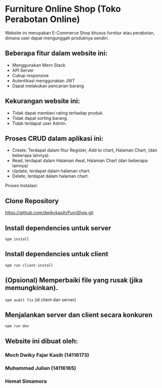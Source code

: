 # Furniture Online Shop (Toko Perabotan Online)

Website ini merupakan E-Commerce Shop khusus furnitur atau perabotan, dimana user dapat mengunggah produknya sendiri.

## Beberapa fitur dalam website ini:
* Menggunakan Mern Stack
* API Server
* Cukup responsive
* Autentikasi menggunakan JWT
* Dapat melakukan pencarian barang

## Kekurangan website ini:
* Tidak dapat memberi rating terhadap produk.
* Tidak dapat sorting barang.
* Tidak terdapat user Admin.


## Proses CRUD dalam aplikasi ini:
* Create: Terdapat dalam fitur Register, Add to chart, Halaman Chart, (dan beberapa lainnya).
* Read, terdapat dalam Halaman Awal, Halaman Chart (dan beberapa lainnya)
* Update, terdapat dalam halaman chart.
* Delete, terdapat dalam halaman chart.

Proses Instalasi:

## Clone Repository
https://github.com/dwikykasih/FurnShop.git

## Install dependencies untuk server
`npm install`

## Install dependencies untuk client
`npm run client-install`

## (Opsional) Memperbaiki file yang rusak (jika memungkinkan).
`npm audit fix` (di client dan server)

## Menjalankan server dan client secara konkuren
`npm run dev`


## Website ini dibuat oleh:
### Moch Dwiky Fajar Kasih (14116173)
### Muhammad Julian (14116165)
### Hemat Simamora